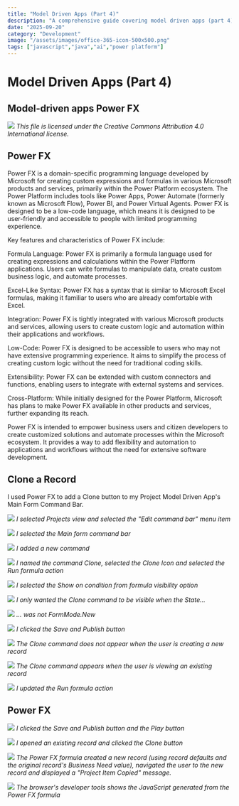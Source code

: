 ```yaml
---
title: "Model Driven Apps (Part 4)"
description: "A comprehensive guide covering model driven apps (part 4)"
date: "2025-09-20"
category: "Development"
image: "/assets/images/office-365-icon-500x500.png"
tags: ["javascript","java","ai","power platform"]
---
```


# Model Driven Apps (Part 4)

## Model-driven apps Power FX

![](/assets/images/modeldriven4/office-365-icon-500x500.png)
*This file is licensed under the Creative Commons Attribution 4.0 International license.*


## Power FX

Power FX is a domain-specific programming language developed by Microsoft for creating custom expressions and formulas in various Microsoft products and services, primarily within the Power Platform ecosystem. The Power Platform includes tools like Power Apps, Power Automate (formerly known as Microsoft Flow), Power BI, and Power Virtual Agents. Power FX is designed to be a low-code language, which means it is designed to be user-friendly and accessible to people with limited programming experience.

Key features and characteristics of Power FX include:

Formula Language: Power FX is primarily a formula language used for creating expressions and calculations within the Power Platform applications. Users can write formulas to manipulate data, create custom business logic, and automate processes.

Excel-Like Syntax: Power FX has a syntax that is similar to Microsoft Excel formulas, making it familiar to users who are already comfortable with Excel.

Integration: Power FX is tightly integrated with various Microsoft products and services, allowing users to create custom logic and automation within their applications and workflows.

Low-Code: Power FX is designed to be accessible to users who may not have extensive programming experience. It aims to simplify the process of creating custom logic without the need for traditional coding skills.

Extensibility: Power FX can be extended with custom connectors and functions, enabling users to integrate with external systems and services.

Cross-Platform: While initially designed for the Power Platform, Microsoft has plans to make Power FX available in other products and services, further expanding its reach.

Power FX is intended to empower business users and citizen developers to create customized solutions and automate processes within the Microsoft ecosystem. It provides a way to add flexibility and automation to applications and workflows without the need for extensive software development.


## Clone a Record

I used Power FX to add a Clone button to my Project Model Driven App's Main Form Command Bar.

![](/assets/images/modeldriven4/screenshot-2023-10-08-at-12.00.42-pm-2136x1080.png)
*I selected Projects view and selected the "Edit command bar" menu item*

![](/assets/images/modeldriven4/screenshot-2023-10-08-at-12.01.14-pm-2136x1010.png)
*I selected the Main form command bar*

![](/assets/images/modeldriven4/screenshot-2023-10-08-at-12.03.28-pm-2136x1013.png)
*I added a new command*

![](/assets/images/modeldriven4/screenshot-2023-10-08-at-12.05.32-pm-2136x1012.png)
*I named the command Clone, selected the Clone Icon and selected the Run formula action*

![](/assets/images/modeldriven4/screenshot-2023-10-08-at-12.10.41-pm-2136x1010.png)
*I selected the Show on condition from formula visibility option*

![](/assets/images/modeldriven4/screenshot-2023-10-08-at-12.11.08-pm-2136x1014.png)
*I only wanted the Clone command to be visible when the State...*

![](/assets/images/modeldriven4/screenshot-2023-10-08-at-12.11.33-pm-2136x1012.png)
*... was not FormMode.New*

![](/assets/images/modeldriven4/screenshot-2023-10-08-at-12.11.53-pm-2136x386.png)
*I clicked the Save and Publish button*

![](/assets/images/modeldriven4/screenshot-2023-10-08-at-12.12.58-pm-2136x711.png)
*The Clone command does not appear when the user is creating a new record*

![](/assets/images/modeldriven4/screenshot-2023-10-08-at-12.16.12-pm-2136x642.png)
*The Clone command appears when the user is viewing an existing record*

![](/assets/images/modeldriven4/screenshot-2023-10-08-at-12.19.13-pm-2136x879.png)
*I updated the Run formula action*


## Power FX

![](/assets/images/modeldriven4/screenshot-2023-10-08-at-12.34.27-pm-2136x219.png)
*I clicked the Save and Publish button and the Play button*

![](/assets/images/modeldriven4/screenshot-2023-10-08-at-12.34.52-pm-2136x651.png)
*I opened an existing record and clicked the Clone button*

![](/assets/images/modeldriven4/screenshot-2023-10-08-at-12.35.05-pm-2136x787.png)
*The Power FX formula created a new record (using record defaults and the original record's Business Need value), navigated the user to the new record and displayed a "Project Item Copied" message.*

![](/assets/images/modeldriven4/screenshot-2023-10-08-at-12.50.47-pm-2136x892.png)
*The browser's developer tools shows the JavaScript generated from the Power FX formula*
